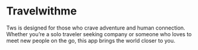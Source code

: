 # Travelwithme
Tws is designed for those who crave adventure and human connection. Whether you’re a solo traveler seeking company or someone who loves to meet new people on the go, this app  brings the world closer to you.
